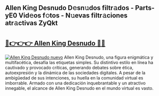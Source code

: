 ## Allen King Desnudo D𝚎sn𝚞dos filtr𝚊dos - Parts-yE0 Vid𝚎os f𝚘tos - N𝚞evas filtr𝚊ciones atr𝚊ctivas ZyQkt

# <h2><a href="http://mba34k.tromn.icu/?c=Allen+King+Desnudo">🔗👉👉👉 Allen King Desnudo 🔗🔗</a></h2>

[![Allen King Desnudo nuevo](https://i.imgur.com/pEAQMta.gif)](http://mba34k.tromn.icu/?c=Allen+King+Desnudo)
Allen King Desnudo, una figura enigmática y multifacética, desafía las etiquetas simples. Su distintivo estilo en línea ha cautivado y provocado críticas, generando debates sobre ética, autoexpresión y la dinámica de las sociedades digitales. A pesar de la ambigüedad de sus intenciones, su huella en la comunidad virtual es imborrable. Armado con una dedicación inquebrantable y un atractivo innegable, el alcance de Allen King Desnudo en el mundo virtual es vasto.
